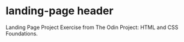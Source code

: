 # landing-page header
Landing Page Project Exercise from The Odin Project: HTML and CSS Foundations.
